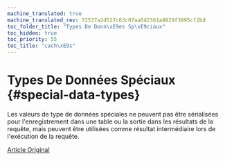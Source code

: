 ```yaml
---
machine_translated: true
machine_translated_rev: 72537a2d527c63c07aa5d2361a8829f3895cf2bd
toc_folder_title: "Types De Donn\xE9es Sp\xE9ciaux"
toc_hidden: true
toc_priority: 55
toc_title: "cach\xE9s"
---
```


# Types De Données Spéciaux {#special-data-types}

Les valeurs de type de données spéciales ne peuvent pas être sérialisées pour l'enregistrement dans une table ou la sortie dans les résultats de la requête, mais peuvent être utilisées comme résultat intermédiaire lors de l'exécution de la requête.

[Article Original](https://clickhouse.tech/docs/en/data_types/special_data_types/) <!--hide-->
